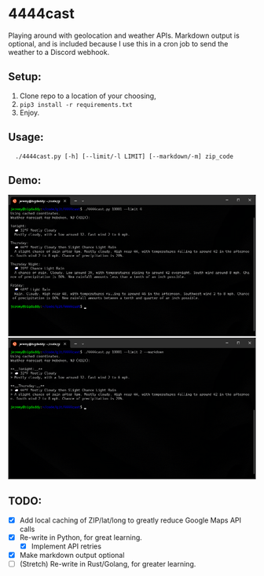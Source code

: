 # 4444cast
Playing around with geolocation and weather APIs. Markdown output is optional, and is included because I use this in a cron job to send the weather to a Discord webhook.

## Setup:
1. Clone repo to a location of your choosing,
2. `pip3 install -r requirements.txt`
2. Enjoy.

## Usage:
```
  ./4444cast.py [-h] [--limit/-l LIMIT] [--markdown/-m] zip_code
```
## Demo:

![Console output screenshot](.4444cast_demo1.png "Console output screenshot")
![Markdown output screenshot](.4444cast_demo2.png "Markdown output screenshot")

## TODO:
- [x] Add local caching of ZIP/lat/long to greatly reduce Google Maps API calls
- [x] Re-write in Python, for great learning.
  - [x] Implement API retries
- [x] Make markdown output optional
- [ ] \(Stretch\) Re-write in Rust/Golang, for greater learning.
